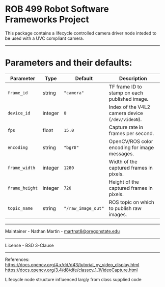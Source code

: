 # ROB 499 Robot Software Frameworks Project

This package contains a lifecycle controlled camera driver node inteded to be used 
with a UVC compliant camera.
_____________________________________________________________________________________

# Parameters and their defaults:
| Parameter      | Type    | Default           | Description                                       |
| -------------- | ------- | ----------------- | ------------------------------------------------- |
| `frame_id`     | string  | `"camera"`        | TF frame ID to stamp on each published image.     |
| `device_id`    | integer | `0`               | Index of the V4L2 camera device (`/dev/videoN`).  |
| `fps`          | float   | `15.0`            | Capture rate in frames per second.                |
| `encoding`     | string  | `"bgr8"`          | OpenCV/ROS color encoding for image messages.     |
| `frame_width`  | integer | `1280`            | Width of the captured frames in pixels.           |
| `frame_height` | integer | `720`             | Height of the captured frames in pixels.          |
| `topic_name`   | string  | `"/raw_image_out"`| ROS topic on which to publish raw images.         |

_____________________________________________________________________________________
Maintainer - Nathan Martin - martnat8@oregonstate.edu
_____________________________________________________________________________________
License - BSD 3-Clause
_____________________________________________________________________________________
References:
https://docs.opencv.org/4.x/dd/d43/tutorial_py_video_display.html
https://docs.opencv.org/3.4/d8/dfe/classcv_1_1VideoCapture.html

Lifecycle node structure influenced largly from class supplied code


